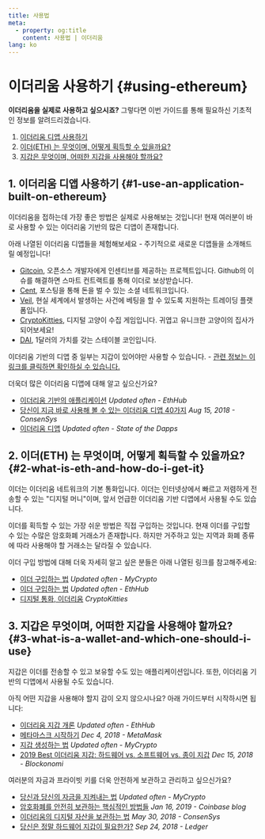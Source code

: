 ```yaml
---
title: 사용법
meta:
  - property: og:title
    content: 사용법 | 이더리움
lang: ko
---
```


# 이더리움 사용하기 {#using-ethereum}

<div class="featured">

  **이더리움을 실제로 사용하고 싶으시죠?** 그렇다면 이번 가이드를 통해 필요하신 기초적인 정보를 알려드리겠습니다.

  1. [이더리움 디앱 사용하기](#1-use-an-application-built-on-ethereum)
  2. [이더(ETH) 는 무엇이며, 어떻게 획득할 수 있을까요?](#2-what-is-eth-and-how-do-i-get-it)
  3. [지갑은 무엇이며, 어떠한 지갑을 사용해야 할까요?](#3-what-is-a-wallet-and-which-one-should-i-use)

</div>

## 1. 이더리움 디앱 사용하기 {#1-use-an-application-built-on-ethereum}

이더리움을 접하는데 가장 좋은 방법은 실제로 사용해보는 것입니다! 현재 여러분이 바로 사용할 수 있는 이더리움 기반의 많은 디앱이 존재합니다.

아래 나열된 이더리움 디앱들을 체험해보세요 - 주기적으로 새로운 디앱들을 소개해드릴 예정입니다!

- [Gitcoin](https://gitcoin.co), 오픈소스 개발자에게 인센티브를 제공하는 프로젝트입니다. Github의 이슈를 해결하면 스마트 컨트랙트를 통해 이더로 보상받습니다.
- [Cent](https://beta.cent.co), 포스팅을 통해 돈을 벌 수 있는 소셜 네트워크입니다.
- [Veil](https://app.veil.co), 현실 세계에서 발생하는 사건에 베팅을 할 수 있도록 지원하는 트레이딩 플랫폼입니다.
- [CryptoKitties](https://www.cryptokitties.co), 디지털 고양이 수집 게임입니다. 귀엽고 유니크한 고양이의 집사가 되어보세요!
- [DAI](https://makerdao.com/en/), 1달러의 가치를 갖는 스테이블 코인입니다.

이더리움 기반의 디앱 중 일부는 지갑이 있어야만 사용할 수 있습니다. - [관련 정보는 이 링크를 클릭하면 확인하실 수 있습니다.](#3-what-is-a-wallet-and-which-one-should-i-use)

더욱더 많은 이더리움 디앱에 대해 알고 싶으신가요?

- [이더리움 기반의 애플리케이션](https://docs.ethhub.io/built-on-ethereum/built-on-ethereum/) _Updated often - EthHub_
- [당신이 지금 바로 사용해 볼 수 있는 이더리움 디앱 40가지](https://media.consensys.net/40-ethereum-apps-you-can-use-right-now-d643333769f7) _Aug 15, 2018 - ConsenSys_
- [이더리움 디앱](https://www.stateofthedapps.com/rankings/platform/ethereum) _Updated often - State of the Dapps_

## 2. 이더(ETH) 는 무엇이며, 어떻게 획득할 수 있을까요? {#2-what-is-eth-and-how-do-i-get-it}

이더는 이더리움 네트워크의 기본 통화입니다. 이더는 인터넷상에서 빠르고 저렴하게 전송할 수 있는 "디지털 머니"이며, 앞서 언급한 이더리움 기반 디앱에서 사용될 수도 있습니다.

이더를 획득할 수 있는 가장 쉬운 방법은 직접 구입하는 것입니다. 현재 이더를 구입할 수 있는 수많은 암호화폐 거래소가 존재합니다. 하지만 거주하고 있는 지역과 화폐 종류에 따라 사용해야 할 거래소는 달라질 수 있습니다.

이더 구입 방법에 대해 더욱 자세히 알고 싶은 분들은 아래 나열된 링크를 참고해주세요:

- [이더 구입하는 법](https://support.mycrypto.com/how-to/getting-started/how-to-buy-ether-with-usd) _Updated often - MyCrypto_
- [이더 구입하는 법](https://docs.ethhub.io/using-ethereum/how-to-buy-ether/) _Updated often - EthHub_
- [디지털 통화, 이더리움](https://www.cryptokitties.co/faq#ethereum-a-digital-currency) _CryptoKitties_

## 3. 지갑은 무엇이며, 어떠한 지갑을 사용해야 할까요? {#3-what-is-a-wallet-and-which-one-should-i-use}

지갑은 이더를 전송할 수 있고 보유할 수도 있는 애플리케이션입니다. 또한, 이더리움 기반의 디앱에서 사용될 수도 있습니다.

아직 어떤 지갑을 사용해야 할지 감이 오지 않으시나요? 아래 가이드부터 시작하시면 됩니다:

- [이더리움 지갑 개론](https://docs.ethhub.io/using-ethereum/wallets/intro-to-ethereum-wallets/) _Updated often - EthHub_
- [메타마스크 시작하기](https://metamask.zendesk.com/hc/en-us/articles/360015489531-Getting-Started-With-MetaMask-Part-1-) _Dec 4, 2018 - MetaMask_
- [지갑 생성하는 법](https://support.mycrypto.com/getting-started/creating-a-new-wallet-on-mycrypto.html) _Updated often - MyCrypto_
- [2019 Best 이더리움 지갑: 하드웨어 vs. 소프트웨어 vs. 종이 지갑](https://blockonomi.com/best-ethereum-wallets/) _Dec 15, 2018 - Blockonomi_

여러분의 자금과 프라이빗 키를 더욱 안전하게 보관하고 관리하고 싶으신가요?

- [당신과 당신의 자금을 지켜내는 법](https://support.mycrypto.com/staying-safe/protecting-yourself-and-your-funds) _Updated often - MyCrypto_
- [암호화폐를 안전히 보관하는 핵심적인 방법들](https://blog.coinbase.com/the-keys-to-keeping-your-crypto-safe-96d497cce6cf) _Jan 16, 2019 - Coinbase blog_
- [이더리움의 디지털 자산을 보관하는 법](https://media.consensys.net/how-to-store-digital-assets-on-ethereum-a2bfdcf66bd0) _May 30, 2018 - ConsenSys_
- [당신은 정말 하드웨어 지갑이 필요한가?](https://medium.com/ledger-on-security-and-blockchain/ledger-101-part-1-do-you-really-need-a-hardware-wallet-7f5abbadd945) _Sep 24, 2018 - Ledger_
